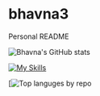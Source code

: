 # bhavna3
Personal README


![Bhavna's GitHub stats](https://github-readme-stats.vercel.app/api?username=bhavna3&show=reviews,discussions_started,discussions_answered,prs_merged,prs_merged_percentage)


[![My Skills](https://skillicons.dev/icons?i=js,html,css,python)](https://skillicons.dev)

[![Top languges by repo](http://github-profile-summary-cards.vercel.app/api/cards/repos-per-language?username=bhavna3&theme=default)

